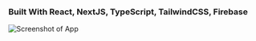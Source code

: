 ### Built With React, NextJS, TypeScript, TailwindCSS, Firebase

![Screenshot of App](https://i.ibb.co/b3XDkdN/Full-Stack-1.png)
